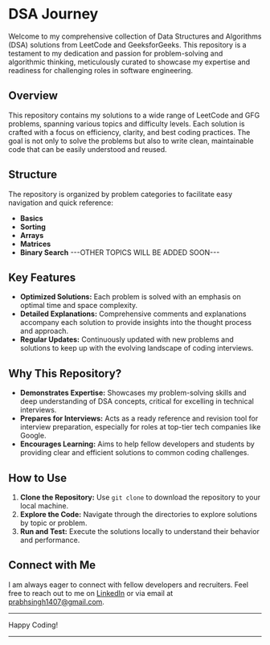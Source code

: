 # DSA Journey

Welcome to my comprehensive collection of Data Structures and Algorithms (DSA) solutions from LeetCode and GeeksforGeeks. This repository is a testament to my dedication and passion for problem-solving and algorithmic thinking, meticulously curated to showcase my expertise and readiness for challenging roles in software engineering.

## Overview

This repository contains my solutions to a wide range of LeetCode and GFG problems, spanning various topics and difficulty levels. Each solution is crafted with a focus on efficiency, clarity, and best coding practices. The goal is not only to solve the problems but also to write clean, maintainable code that can be easily understood and reused.

## Structure

The repository is organized by problem categories to facilitate easy navigation and quick reference:

- **Basics**
- **Sorting**
- **Arrays**
- **Matrices**
- **Binary Search**
---OTHER TOPICS WILL BE ADDED SOON---

## Key Features

- **Optimized Solutions:** Each problem is solved with an emphasis on optimal time and space complexity.
- **Detailed Explanations:** Comprehensive comments and explanations accompany each solution to provide insights into the thought process and approach.
- **Regular Updates:** Continuously updated with new problems and solutions to keep up with the evolving landscape of coding interviews.

## Why This Repository?

- **Demonstrates Expertise:** Showcases my problem-solving skills and deep understanding of DSA concepts, critical for excelling in technical interviews.
- **Prepares for Interviews:** Acts as a ready reference and revision tool for interview preparation, especially for roles at top-tier tech companies like Google.
- **Encourages Learning:** Aims to help fellow developers and students by providing clear and efficient solutions to common coding challenges.

## How to Use

1. **Clone the Repository:** Use `git clone` to download the repository to your local machine.
2. **Explore the Code:** Navigate through the directories to explore solutions by topic or problem.
3. **Run and Test:** Execute the solutions locally to understand their behavior and performance.

## Connect with Me

I am always eager to connect with fellow developers and recruiters. Feel free to reach out to me on [LinkedIn](https://www.linkedin.com/in/prabhsingh14/) or via email at prabhsingh1407@gmail.com.

---

Happy Coding!

---
